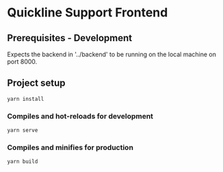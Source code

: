 # Quickline Support Frontend

## Prerequisites - Development
Expects the backend in '../backend' to be running on the local machine on port 8000.

## Project setup
```
yarn install
```

### Compiles and hot-reloads for development
```
yarn serve
```

### Compiles and minifies for production
```
yarn build
```
